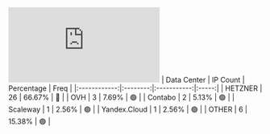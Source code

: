 ![Diagramm](https://github.com/obajay/StateSync-snapshots/blob/main/Projects/Qwoyn/1/README.md)
| Data Center | IP Count | Percentage | Freq |
|:------------:|:--------:|:-----------:|:-----:|
| HETZNER | 26 | 66.67% | 🔴 |
| OVH | 3 | 7.69% | 🟢 |
| Contabo | 2 | 5.13% | 🟢 |
| Scaleway | 1 | 2.56% | 🟢 |
| Yandex.Cloud | 1 | 2.56% | 🟢 |
| OTHER | 6 | 15.38% | 🟢 |